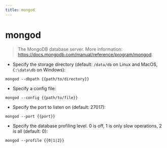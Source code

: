 ```yaml
---
title: mongod
---
```

# mongod

> The MongoDB database server.
> More information: <https://docs.mongodb.com/manual/reference/program/mongod>.

- Specify the storage directory (default: `/data/db` on Linux and MacOS, `C:\data\db` on Windows):

`mongod --dbpath {{path/to/directory}}`

- Specify a config file:

`mongod --config {{path/to/file}}`

- Specify the port to listen on (default: 27017):

`mongod --port {{port}}`

- Specify the database profiling level. 0 is off, 1 is only slow operations, 2 is all (default: 0):

`mongod --profile {{0|1|2}}`
